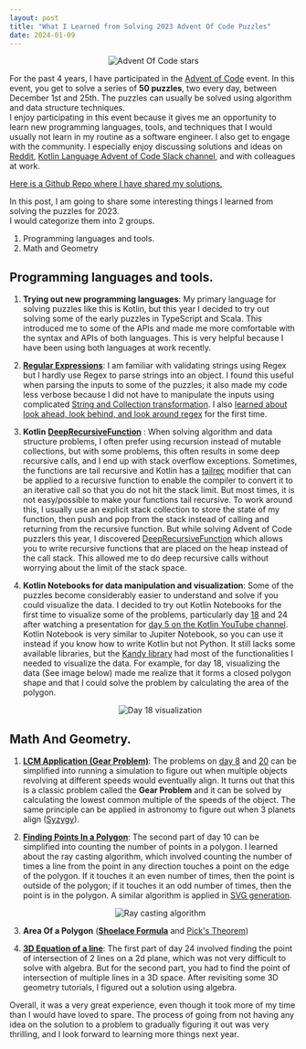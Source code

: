 ```yaml
---
layout: post
title: "What I Learned from Solving 2023 Advent Of Code Puzzles"
date: 2024-01-09
---
```


<p align="center">  
 <img src="/img/advent_of_code_ozioma_stars.png" alt="Advent Of Code stars">  
</p>  

For the past 4 years, I have participated in the [Advent of Code](https://adventofcode.com/2023/about) event. In this event, you get to solve a series of **50 puzzles**, two every day, between December 1st and 25th. The puzzles can usually be solved using algorithm and data structure techniques.  
I enjoy participating in this event because it gives me an opportunity to learn new programming languages, tools, and techniques that I would usually not learn in my routine as a software engineer. I also get to engage with the community. I especially enjoy discussing solutions and ideas on [Reddit](https://www.reddit.com/r/adventofcode/), [Kotlin Language Advent of Code Slack channel](https://kotlinlang.slack.com/archives/C87V9MQFK), and with colleagues at work.

[Here is a Github Repo where I have shared my solutions.](https://github.com/Oziomajnr/AdventOfCodeSolutions/tree/main/solutions/src/2023)

In this post, I am going to share some interesting things I learned from solving the puzzles for 2023.  
I would categorize them into 2 groups.

1. Programming languages and tools.
2. Math and Geometry

## Programming languages and tools.

1. **Trying out new programming languages**:  My primary language for solving puzzles like this is Kotlin, but this year I decided to try out solving some of the early puzzles in TypeScript and Scala. This introduced me to some of the APIs and made me more comfortable with the syntax and APIs of both languages. This is very helpful because I have been using both languages at work recently.

2. [**Regular Expressions**](https://en.wikipedia.org/wiki/Regular_expression#): I am familiar with validating strings using Regex but I hardly use Regex to parse strings into an object. I found this useful when parsing the inputs to some of the puzzles; it also made my code less verbose because I did not have to manipulate the inputs using complicated [String and Collection transformation](https://kotlinlang.org/docs/collection-transformations.html#string-representation). I also [learned about look ahead, look behind, and look around regex](https://www.regular-expressions.info/lookaround.html) for the first time.

3. **Kotlin** [**DeepRecursiveFunction**](https://kotlinlang.org/api/latest/jvm/stdlib/kotlin/-deep-recursive-function/) : When solving algorithm and data structure problems, I often prefer using recursion instead of mutable collections, but with some problems, this often results in some deep recursive calls, and I end up with stack overflow exceptions. Sometimes, the functions are tail recursive and Kotlin has a [tailrec](https://kotlinlang.org/docs/functions.html#tail-recursive-functions) modifier that can be applied to a recursive function to enable the compiler to convert it to an iterative call so that you do not hit the stack limit. But most times, it is not easy/possible to make your functions tail recursive. To work around this, I usually use an explicit stack collection to store the state of my function, then push and pop from the stack instead of calling and returning from the recursive function. But while solving Advent of Code puzzlers this year, I discovered [DeepRecursiveFunction](https://kotlinlang.org/api/latest/jvm/stdlib/kotlin/-deep-recursive-function/) which allows you to write recursive functions that are placed on the heap instead of the call stack. This allowed me to do deep recursive calls without worrying about the limit of the stack space.

4. **Kotlin Notebooks for data manipulation and visualization**:  Some of the puzzles become considerably easier to understand and solve if you could visualize the data. I decided to try out Kotlin Notebooks for the first time to visualize some of the problems, particularly day [18](https://adventofcode.com/2023/day/18) and 24 after watching a presentation for [day 5 on the Kotlin YouTube channel](https://www.youtube.com/watch?v=gLuXUlc6CnE). Kotlin Notebook is very similar to Jupiter Notebook, so you can use it instead if you know how to write Kotlin but not Python. It still lacks some available libraries, but the [Kandy library](https://kotlin.github.io/kandy/welcome.html) had most of the functionalities I needed to visualize the data. For example, for day 18, visualizing the data (See image below) made me realize that it forms a closed polygon shape and that I could solve the problem by calculating the area of the polygon.

    <p align="center">  
     <img src="/img/advent_of_code_map.png" alt="Day 18 visualization">  
    </p>  

## Math And Geometry.

1. [**LCM Application (Gear Problem)**](https://en.wikipedia.org/wiki/Least_common_multiple#Gears_problem):  The problems on [day 8](https://adventofcode.com/2023/day/8) and [20](https://adventofcode.com/2023/day/20) can be simplified into running a simulation to figure out when multiple objects revolving at different speeds would eventually align. It turns out that this is a classic problem called the **Gear Problem** and it can be solved by calculating the lowest common multiple of the speeds of the object. The same principle can be applied in astronomy to figure out when 3 planets align ([Syzygy](https://en.wikipedia.org/wiki/Syzygy_%28astronomy%29)).

2. [**Finding Points In a Polygon**](https://en.wikipedia.org/wiki/Point_in_polygon#Ray_casting_algorithm): The second part of day 10 can be simplified into counting the number of points in a polygon. I learned about the ray casting algorithm, which involved counting the number of times a line from the point in any direction touches a point on the edge of the polygon. If it touches it an even number of times, then the point is outside of the polygon; if it touches it an odd number of times, then the point is in the polygon. A similar algorithm is applied in [SVG generation](https://en.wikipedia.org/wiki/Point_in_polygon#SVG).

    <p align="center">  
     <img src="/img/ray_casting.png" alt="Ray casting algorithm">  
    </p>

3. **Area Of a Polygon** ([**Shoelace Formula**](https://en.wikipedia.org/wiki/Shoelace_formula) and [Pick's  Theorem](https://en.wikipedia.org/wiki/Pick%27s_theorem))

4. [**3D Equation of a line**](https://www.youtube.com/watch?v=uXnWQIumLNA): The first part of day 24 involved finding the point of intersection of 2 lines on a 2d plane, which was not very difficult to solve with algebra. But for the second part, you had to find the point of intersection of multiple lines in a 3D space. After revisiting some 3D geometry tutorials, I figured out a solution using algebra.

Overall, it was a very great experience, even though it took more of my time than I would have loved to spare. The process of going from not having any idea on the solution to a problem to gradually figuring it out was very thrilling, and I look forward to learning more things next year.
